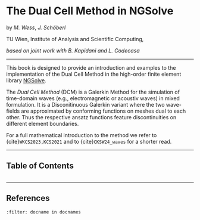 # The Dual Cell Method in NGSolve

by *M. Wess*, *J. Schöberl*

TU Wien, Institute of Analysis and Scientific Computing, 

*based on joint work with B. Kapidani and L. Codecasa*


---


This book is designed to provide an introduction and examples to the implementation of the Dual Cell Method in the high-order finite element library [NGSolve](https://ngsolve.org).


The *Dual Cell Method* (DCM) is a Galerkin Method for the simulation of time-domain waves (e.g., electromagnetic or acoustiv waves) in mixed formulation. It is a Disconitinuous Galerkin variant where the two wave-fields are approximated by conforming functions on meshes dual to each other. Thus the respective ansatz functions feature discontinuities on different element boundaries.

For a full mathematical introduction to the method we refer to {cite}`WKCS2023,KCS2021` and to {cite}`CKSW24_waves` for a shorter read.

---

## Table of Contents
```{tableofcontents}
```


---

## References
```{bibliography}
:filter: docname in docnames
```
